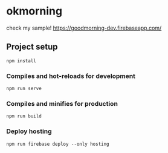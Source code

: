 # okmorning

check my sample!
https://goodmorning-dev.firebaseapp.com/

## Project setup

```
npm install
```

### Compiles and hot-reloads for development

```
npm run serve
```

### Compiles and minifies for production

```
npm run build
```

### Deploy hosting

```
npm run firebase deploy --only hosting
```
